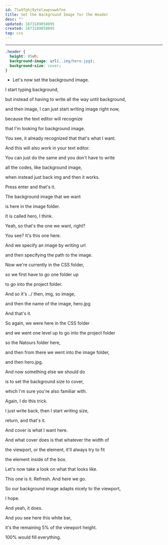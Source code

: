 ```yaml
---
id: 7lw97phj9ytelawpvwwkfne
title: Set the Background Image for the Header
desc: ""
updated: 1673189058095
created: 1673189058095
tag: css
---
```


---

```css
.header {
  height: 95vh;
  background-image: url(..img/hero.jpg);
  background-size: cover;
}
```

- Let's now set the background image.

I start typing background,

but instead of having to write all the way until background,

and then image, I can just start writing image right now,

because the text editor will recognize

that I'm looking for background image.

You see, it already recognized that that's what I want.

And this will also work in your text editor.

You can just do the same and you don't have to write

all the codes, like background image,

when instead just back img and then it works.

Press enter and that's it.

The background image that we want

is here in the image folder.

It is called hero, I think.

Yeah, so that's the one we want, right?

You see? It's this one here.

And we specify an image by writing url

and then specifying the path to the image.

Now we're currently in the CSS folder,

so we first have to go one folder up

to go into the project folder.

And so it's ../ then, img, so image,

and then the name of the image, hero.jpg

And that's it.

So again, we were here in the CSS folder

and we went one level up to go into the project folder

so the Natours folder here,

and then from there we went into the image folder,

and then hero.jpg.

And now something else we should do

is to set the background size to cover,

which I'm sure you're also familiar with.

Again, I do this trick.

I just write back, then I start writing size,

return, and that's it.

And cover is what I want here.

And what cover does is that whatever the width of

the viewport, or the element, it'll always try to fit

the element inside of the box.

Let's now take a look on what that looks like.

This one is it. Refresh. And here we go.

So our background image adapts nicely to the viewport,

I hope.

And yeah, it does.

And you see here this white bar,

it's the remaining 5% of the viewport height.

100% would fill everything.
